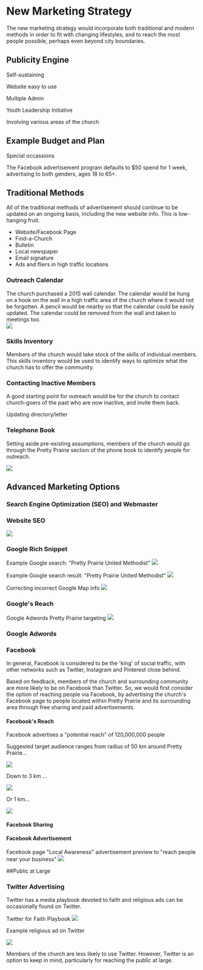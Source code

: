 # New Marketing Strategy

The new marketing strategy would incorporate both traditional and modern methods in order to fit with changing lifestyles, and to reach the most people possible, perhaps even beyond city boundaries. 

## Publicity Engine

Self-sustaining

Website easy to use

Multiple Admin

Youth Leadership Initiative

Involving various areas of the church

## Example Budget and Plan

Special occassions

The Facebook advertisement program defaults to $50 spend for 1 week, advertising to both genders, ages 18 to 65+.

## Traditional Methods

All of the traditional methods of advertisement should continue to be updated on an ongoing basis, including the new website info. This is low-hanging fruit. 

* Website/Facebook Page
* Find-a-Church
* Bulletin
* Local newspaper
* Email signature
* Ads and fliers in high traffic locations

### Outreach Calendar

The church purchased a 2015 wall calendar. The calendar would be hung on a hook on the wall in a high traffic area of the church where it would not be forgotten. A pencil would be nearby so that the calendar could be easily updated. The calendar could be removed from the wall and taken to meetings too.  
![](new-marketing-strategy/marketing-strategy-outreach-calendar.jpg)

### Skills Inventory

Members of the church would take stock of the skills of individual members. This skills inventory would be used to identify ways to optimize what the church has to offer the community. 

### Contacting Inactive Members

A good starting point for outreach would be for the church to contact church-goers of the past who are now inactive, and invite them back. 

Updating directory/letter

### Telephone Book

Setting aside pre-existing assumptions, members of the church would go through the Pretty Prairie section of the phone book to identify people for outreach. 

![](new-marketing-strategy/marketing-strategy-telephone-book.jpg)

## Advanced Marketing Options

### Search Engine Optimization (SEO) and Webmaster

### Website SEO

![](new-marketing-strategy/website-seo.jpg)

### Google Rich Snippet
Example Google search: "Pretty Prairie United Methodist"
![](new-marketing-strategy/google-search-pretty-prairie-united.jpg)

Example Google search result: "Pretty Prairie United Methodist"
![](new-marketing-strategy/google-search-pretty-prairie-united-methodist.jpg)

Correcting incorrect Google Map info
![](new-marketing-strategy/google-pretty-prairie-united-methodist-church-report-a-problem.png)

### Google's Reach 

Google Adwords Pretty Prairie targeting
![](new-marketing-strategy/google-adwords-pretty-prairie-targeting.png)

### Google Adwords

### Facebook 

In general, Facebook is considered to be the 'king' of social traffic, with other networks such as Twitter, Instagram and Pinterest close behind.

Based on feedback, members of the church and surrounding community are more likely to be on Facebook than Twitter. So, we would first consider the option of reaching people via Facebook, by advertising the church's Facebook page to people located within Pretty Prairie and its surrounding area through free sharing and paid advertisements.

#### Facebook's Reach
Facebook advertises a "potential reach" of 120,000,000 people

Suggested target audience ranges from radius of 50 km around Pretty Prairie... 

![](new-marketing-strategy/facebook-page-advertisement-reach-50km.png)

Down to 3 km ... 

![](new-marketing-strategy/facebook-page-advertisement-reach-3km.png)

Or 1 km...

![](new-marketing-strategy/facebook-page-advertisement-reach-1km.png)

#### Facebook Sharing

#### Facebook Advertisement

Facebook page "Local Awareness" advertisement preview to "reach people near your business" 
![](new-marketing-strategy/facebook-page-advertisement-preview.png)

##Public at Large

### Twitter Advertising

Twitter has a media playbook devoted to faith and religious ads can be occasionally found on Twitter. 

Twitter for Faith Playbook
![](new-marketing-strategy/twitter-for-faith-playbook.png)

Example religious ad on Twitter

![](new-marketing-strategy/twitter-religious-advertisement.png)

Members of the church are less likely to use Twitter. However, Twitter is an option to keep in mind, particularly for reaching the public at large. 



